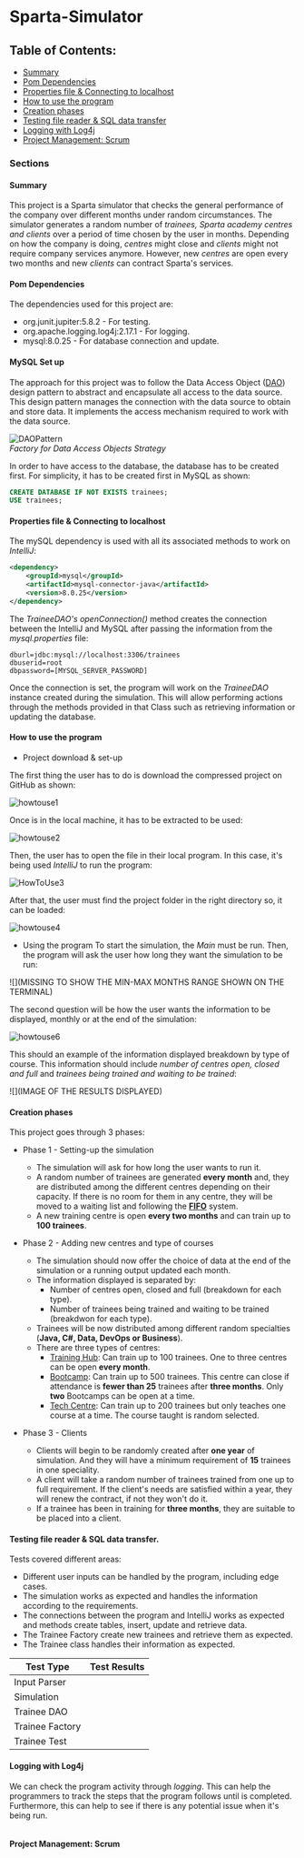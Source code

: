 # Sparta-Simulator

## Table of Contents:

* [Summary](#summary)
* [Pom Dependencies](#pom-dependencies)
* [Properties file & Connecting to localhost](#properties-file--connecting-to-localhost)
* [How to use the program](#how-to-use-the-program)
* [Creation phases](#creation-phases)
* [Testing file reader & SQL data transfer](#testing-file-reader--sql-data-transfer)
* [Logging with Log4j](#logging-with-log4j)
* [Project Management: Scrum](#project-management-scrum)

### Sections
#### Summary
This project is a Sparta simulator that checks the general performance of the company over different months under random circumstances. 
The simulator generates a random number of *trainees, Sparta academy centres and clients* over a period of time chosen by the user in months. 
Depending on how the company is doing, *centres* might close and *clients* might not require company services anymore.
However, new *centres* are open every two months and new *clients* can contract Sparta's services.
#### Pom Dependencies
The dependencies used for this project are:
* org.junit.jupiter:5.8.2 - For testing.
* org.apache.logging.log4j:2.17.1 - For logging.
* mysql:8.0.25 - For database connection and update.
#### MySQL Set up
The approach for this project was to follow the Data Access Object ([DAO](https://www.oracle.com/java/technologies/dataaccessobject.html)) design pattern to abstract and encapsulate all access to the data source. This design pattern manages the connection with the data source to obtain and store data. It implements the access mechanism required to work with the data source.

![DAOPattern](https://user-images.githubusercontent.com/63067669/153708510-bd39862b-3fc2-4c08-8252-ab804d9d527e.png)  
*Factory for Data Access Objects Strategy*

In order to have access to the database, the database has to be created first. For simplicity, it has to be created first in MySQL as shown:

```sql
CREATE DATABASE IF NOT EXISTS trainees;
USE trainees;
```
#### Properties file & Connecting to localhost

The mySQL dependency is used with all its associated methods to work on *IntelliJ*:

```xml
<dependency>
    <groupId>mysql</groupId>
    <artifactId>mysql-connector-java</artifactId>
    <version>8.0.25</version>
</dependency>
```

The *TraineeDAO's openConnection()* method creates the connection between the IntelliJ and MySQL after passing the information from the *mysql.properties* file:

````properties
dburl=jdbc:mysql://localhost:3306/trainees
dbuserid=root
dbpassword=[MYSQL_SERVER_PASSWORD]
````

Once the connection is set, the program will work on the *TraineeDAO* instance created during the simulation. This will allow performing actions through the methods provided in that Class such as retrieving information or updating the database.

#### How to use the program
* Project download & set-up

The first thing the user has to do is download the compressed project on GitHub as shown:

![howtouse1](https://user-images.githubusercontent.com/63067669/154333191-fa3512c7-066e-4cf0-ad7d-44d4fda11d28.png)

Once is in the local machine, it has to be extracted to be used:

![howtouse2](https://user-images.githubusercontent.com/63067669/154333384-35635ef5-a15b-49ea-8f27-e338ba578555.png)

Then, the user has to open the file in their local program. In this case, it's being used *IntelliJ* to run the program:

![HowToUse3](https://user-images.githubusercontent.com/63067669/153816556-dcbdc43f-7075-47c3-9a91-d1379a2afe16.png)

After that, the user must find the project folder in the right directory so, it can be loaded:

![howtouse4](https://user-images.githubusercontent.com/63067669/154334431-25306a8b-27c7-45cd-be32-9390f868d04b.png)

* Using the program
To start the simulation, the *Main* must be run. Then, the program will ask the user how long they want the simulation to be run:

![](MISSING TO SHOW THE MIN-MAX MONTHS RANGE SHOWN ON THE TERMINAL)

The second question will be how the user wants the information to be displayed, monthly or at the end of the simulation:

![howtouse6](https://user-images.githubusercontent.com/63067669/154339732-9bd89e8c-6752-4ffb-bf6c-a43340d7b883.png)

This should an example of the information displayed breakdown by type of course. This information should include *number of centres open, closed and full* and *trainees being trained and waiting to be trained*:

![](IMAGE OF THE RESULTS DISPLAYED)


#### Creation phases

This project goes through 3 phases:

* Phase 1 - Setting-up the simulation
  * The simulation will ask for how long the user wants to run it.
  * A random number of trainees are generated **every month** and, they are distributed among the different centres depending on their capacity. If there is no room for them in any centre, they will be moved to a waiting list and following the **[FIFO](https://en.wikipedia.org/wiki/FIFO_and_LIFO_accounting)** system.
  * A new training centre is open **every two months** and can train up to **100 trainees**.

* Phase 2 - Adding new centres and type of courses
  * The simulation should now offer the choice of data at the end of the simulation or a running output updated each month.
  * The information displayed is separated by:
    * Number of centres open, closed and full (breakdown for each type).
    * Number of trainees being trained and waiting to be trained (breakdwon for each type).
  * Trainees will be now distributed among different random specialties (**Java, C#, Data, DevOps or Business**).
  * There are three types of centres:
    * <ins>Training Hub</ins>: Can train up to 100 trainees. One to three centres can be open **every month**.
    * <ins>Bootcamp</ins>: Can train up to 500 trainees. This centre can close if attendance is **fewer than 25** trainees after **three months**. Only **two** Bootcamps can be open at a time.
    * <ins>Tech Centre</ins>: Can train up to 200 trainees but only teaches one course at a time. The course taught is random selected.

* Phase 3 - Clients
  * Clients will begin to be randomly created after **one year** of simulation. And they will have a minimum requirement of **15** trainees in one speciality.
  * A client will take a random number of trainees trained from one up to full requirement. If the client's needs are satisfied within a year, they will renew the contract, if not they won't do it.
  * If a trainee has been in training for **three months**, they are suitable to be placed into a client.
    
#### Testing file reader & SQL data transfer.
Tests covered different areas:
* Different user inputs can be handled by the program, including edge cases.
* The simulation works as expected and handles the information according to the requirements.
* The connections between the program and IntelliJ works as expected and methods create tables, insert, update and retrieve data.
* The Trainee Factory create new trainees and retrieve them as expected.
* The Trainee class handles their information as expected.

| Test Type       |                                                       Test Results                                                       |
|-----------------|:------------------------------------------------------------------------------------------------------------------------:|
| Input Parser    |                                                          ![]()                                                           |
| Simulation      |                                                          ![]()                                                           |
| Trainee DAO     |                                                          ![]()                                                           |
| Trainee Factory |                                                          ![]()                                                           |
| Trainee Test    |                                                          ![]()                                                           |

#### Logging with Log4j
We can check the program activity through *logging*. This can help the programmers to track the steps that the program follows until is completed. Furthermore, this can help to see if there is any potential issue when it's being run.

![]()

#### Project Management: Scrum


